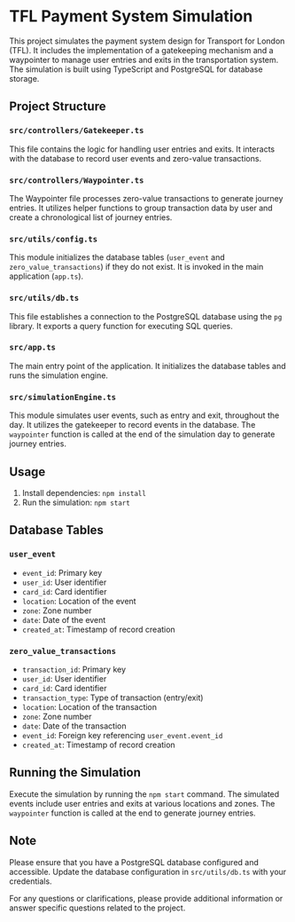 # TFL Payment System Simulation

This project simulates the payment system design for Transport for London (TFL). It includes the implementation of a gatekeeping mechanism and a waypointer to manage user entries and exits in the transportation system. The simulation is built using TypeScript and PostgreSQL for database storage.

## Project Structure

### `src/controllers/Gatekeeper.ts`

This file contains the logic for handling user entries and exits. It interacts with the database to record user events and zero-value transactions.

### `src/controllers/Waypointer.ts`

The Waypointer file processes zero-value transactions to generate journey entries. It utilizes helper functions to group transaction data by user and create a chronological list of journey entries.

### `src/utils/config.ts`

This module initializes the database tables (`user_event` and `zero_value_transactions`) if they do not exist. It is invoked in the main application (`app.ts`).

### `src/utils/db.ts`

This file establishes a connection to the PostgreSQL database using the `pg` library. It exports a query function for executing SQL queries.

### `src/app.ts`

The main entry point of the application. It initializes the database tables and runs the simulation engine.

### `src/simulationEngine.ts`

This module simulates user events, such as entry and exit, throughout the day. It utilizes the gatekeeper to record events in the database. The `waypointer` function is called at the end of the simulation day to generate journey entries.

## Usage

1. Install dependencies: `npm install`
2. Run the simulation: `npm start`

## Database Tables

### `user_event`

- `event_id`: Primary key
- `user_id`: User identifier
- `card_id`: Card identifier
- `location`: Location of the event
- `zone`: Zone number
- `date`: Date of the event
- `created_at`: Timestamp of record creation

### `zero_value_transactions`

- `transaction_id`: Primary key
- `user_id`: User identifier
- `card_id`: Card identifier
- `transaction_type`: Type of transaction (entry/exit)
- `location`: Location of the transaction
- `zone`: Zone number
- `date`: Date of the transaction
- `event_id`: Foreign key referencing `user_event.event_id`
- `created_at`: Timestamp of record creation

## Running the Simulation

Execute the simulation by running the `npm start` command. The simulated events include user entries and exits at various locations and zones. The `waypointer` function is called at the end to generate journey entries.

## Note

Please ensure that you have a PostgreSQL database configured and accessible. Update the database configuration in `src/utils/db.ts` with your credentials.

For any questions or clarifications, please provide additional information or answer specific questions related to the project.
